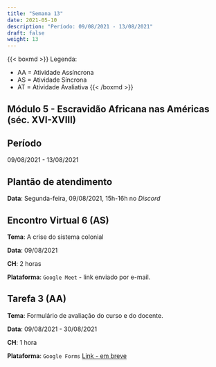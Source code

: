 ```yaml
---
title: "Semana 13"
date: 2021-05-10
description: "Período: 09/08/2021 - 13/08/2021"
draft: false
weight: 13
---
```


{{< boxmd >}}
Legenda: 
- AA = Atividade Assíncrona
- AS = Atividade Síncrona
- AT = Atividade Avaliativa
{{< /boxmd >}}

## Módulo 5 - Escravidão Africana nas Américas (séc. XVI-XVIII)

## Período

09/08/2021 - 13/08/2021

## Plantão de atendimento

**Data**: Segunda-feira, 09/08/2021, 15h-16h no *Discord*

## Encontro Virtual 6 (AS)

**Tema**: A crise do sistema colonial

**Data**: 09/08/2021

**CH**: 2 horas

**Plataforma**: `Google Meet` - link enviado por e-mail.

## Tarefa 3 (AA)

**Tema**: Formulário de avaliação do curso e do docente.

**Data**:  09/08/2021 - 30/08/2021

**CH**: 1 hora

**Plataforma**: `Google Forms` [Link - em breve]()

